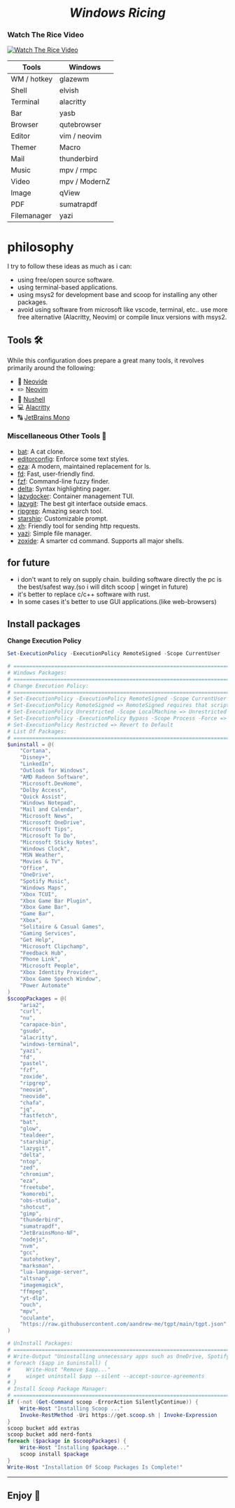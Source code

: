 <h1 align="center"><i>Windows Ricing</i></h1>

### Watch The Rice Video

[![Watch The Rice Video](./assets/thumbnail.jpg)](https://www.youtube.com/watch?v=T-dgnOKJNc4&t=43s)

<!--![alt text](./assets/screen.png)-->

| Tools       | Windows       |
| ----------- | ------------- |
| WM / hotkey | glazewm       |
| Shell       | elvish        |
| Terminal    | alacritty     |
| Bar         | yasb          |
| Browser     | qutebrowser   |
| Editor      | vim / neovim  |
| Themer      | Macro         |
| Mail        | thunderbird   |
| Music       | mpv / rmpc    |
| Video       | mpv / ModernZ |
| Image       | qView         |
| PDF         | sumatrapdf    |
| Filemanager | yazi          |

# philosophy

I try to follow these ideas as much as i can:

- using free/open source software.
- using terminal-based applications.
- using msys2 for development base and scoop for installing any other packages.
- avoid using software from microsoft like vscode, terminal, etc.. use more free alternative (Alacritty, Neovim) or compile linux versions with msys2.

## Tools 🛠️

While this configuration does prepare a great many tools, it revolves primarily around the following:

- 📝 [Neovide](https://neovide.dev/)
- ✏️ [Neovim](https://neovim.io)
- 🐠 [Nushell](nushell/nushell)
- 💻 [Alacritty](https://alacritty.org/)
- 🔠 [JetBrains Mono](https://www.jetbrains.com/lp/mono/)

### Miscellaneous Other Tools 🎒

- [bat](https://github.com/sharkdp/bat): A cat clone.
- [editorconfig](https://editorconfig.org/): Enforce some text styles.
- [eza](https://eza.rocks/): A modern, maintained replacement for ls.
- [fd](https://github.com/sharkdp/fd): Fast, user-friendly find.
- [fzf](https://github.com/junegunn/fzf): Command-line fuzzy finder.
- [delta](https://github.com/dandavison/delta): Syntax highlighting pager.
- [lazydocker](https://github.com/jesseduffield/lazydocker): Container management TUI.
- [lazygit](https://github.com/jesseduffield/lazygit): The best git interface outside emacs.
- [ripgrep](https://github.com/BurntSushi/ripgrep): Amazing search tool.
- [starship](https://starship.rs/): Customizable prompt.
- [xh](https://github.com/ducaale/xh): Friendly tool for sending http requests.
- [yazi](https://yazi-rs.github.io/): Simple file manager.
- [zoxide](https://github.com/ajeetdsouza/zoxide): A smarter cd command. Supports all major shells.

## for future

- i don't want to rely on supply chain. building software directly the pc is the best/safest way.(so i will ditch scoop | winget in future)
- it's better to replace c/c++ software with rust.
- In some cases it's better to use GUI applications.(like web-browsers)

## Install packages

**Change Execution Policy**

```powershell
Set-ExecutionPolicy -ExecutionPolicy RemoteSigned -Scope CurrentUser
```

```powershell
# =============================================================================== #
# Windows Packages:				                                                  #
# =============================================================================== #
# Change Execution Policy:                                                        #
# =============================================================================== #
# Set-ExecutionPolicy -ExecutionPolicy RemoteSigned -Scope CurrentUser => Recomanded
# Set-ExecutionPolicy RemoteSigned => RemoteSigned requires that scripts downloaded from the internet have a digital signature# Set-ExecutionPolicy Unrestricted -Scope LocalMachine =>
# Set-ExecutionPolicy Unrestricted -Scope LocalMachine => Unrestricted does not enforce any restrictions
# Set-ExecutionPolicy -ExecutionPolicy Bypass -Scope Process -Force => Bypass In Current Session Only
# Set-ExecutionPolicy Restricted => Revert to Default
# List Of Packages:	                                                              #
# =============================================================================== #
$uninstall = @(
    "Cortana",
    "Disney+",
    "LinkedIn",
    "Outlook for Windows",
    "AMD Radeon Software",
    "Microsoft.DevHome",
    "Dolby Access",
    "Quick Assist",
    "Windows Notepad",
    "Mail and Calendar",
    "Microsoft News",
    "Microsoft OneDrive",
    "Microsoft Tips",
    "Microsoft To Do",
    "Microsoft Sticky Notes",
    "Windows Clock",
    "MSN Weather",
    "Movies & TV",
    "Office",
    "OneDrive",
    "Spotify Music",
    "Windows Maps",
    "Xbox TCUI",
    "Xbox Game Bar Plugin",
    "Xbox Game Bar",
    "Game Bar",
    "Xbox",
    "Solitaire & Casual Games",
    "Gaming Services",
    "Get Help",
    "Microsoft Clipchamp",
    "Feedback Hub",
    "Phone Link",
    "Microsoft People",
    "Xbox Identity Provider",
    "Xbox Game Speech Window",
    "Power Automate"
)
$scoopPackages = @(
    "aria2",
    "curl",
    "nu",
    "carapace-bin",
    "gsudo",
    "alacritty",
    "windows-terminal",
    "yazi",
    "fd",
    "pastel",
    "fzf",
    "zoxide",
    "ripgrep",
    "neovim",
    "neovide",
    "chafa",
    "jq",
    "fastfetch",
    "bat",
    "glow",
    "tealdeer",
    "starship",
    "lazygit",
    "delta",
    "ntop",
    "zed",
    "chromium",
    "eza",
    "freetube",
    "komorebi",
    "obs-studio",
    "shotcut",
    "gimp",
    "thunderbird",
    "sumatrapdf",
    "JetBrainsMono-NF",
    "nodejs",
    "nvm",
    "gcc",
    "autohotkey",
    "marksman",
    "lua-language-server",
    "altsnap",
    "imagemagick",
    "ffmpeg",
    "yt-dlp",
    "ouch",
    "mpv",
    "oculante",
    "https://raw.githubusercontent.com/aandrew-me/tgpt/main/tgpt.json"
)

# UnInstall Packages:	                                                          #
# =============================================================================== #
# Write-Output "Uninstalling unnecessary apps such as OneDrive, Spotify, and Disney+..."
# foreach ($app in $uninstall) {
#     Write-Host "Remove $app..."
#     winget uninstall $app --silent --accept-source-agreements
# }
# Install Scoop Package Manager:	                                              #
# =============================================================================== #
if (-not (Get-Command scoop -ErrorAction SilentlyContinue)) {
    Write-Host "Installing Scoop ..."
    Invoke-RestMethod -Uri https://get.scoop.sh | Invoke-Expression
}
scoop bucket add extras
scoop bucket add nerd-fonts
foreach ($package in $scoopPackages) {
    Write-Host "Installing $package..."
    scoop install $package
}
Write-Host "Installation Of Scoop Packages Is Complete!"
```

---

## Enjoy 🤗
